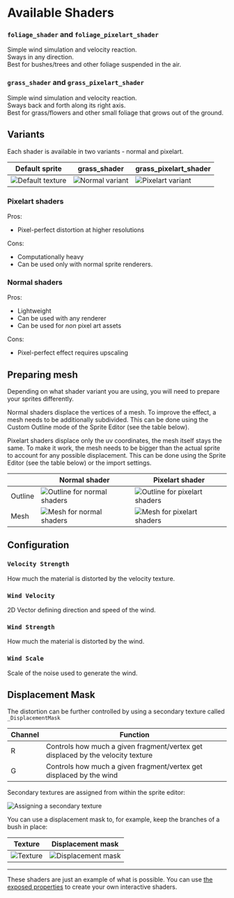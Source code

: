 # Available Shaders

### `foliage_shader` and `foliage_pixelart_shader`
Simple wind simulation and velocity reaction.<br>
Sways in any direction.<br>
Best for bushes/trees and other foliage suspended in the air. 

### `grass_shader` and `grass_pixelart_shader`
Simple wind simulation and velocity reaction.<br>
Sways back and forth along its right axis.<br>
Best for grass/flowers and other small foliage that grows out of the ground.

## Variants
Each shader is available in two variants - normal and pixelart.

| Default sprite | grass_shader | grass_pixelart_shader |
| --- | --- | --- |
|![Default texture](Images/shader_variant_default.png)|![Normal variant](Images/shader_variant_normal.png)|![Pixelart variant](Images/shader_variant_pixelart.png)

### Pixelart shaders
Pros:
- Pixel-perfect distortion at higher resolutions

Cons:
- Computationally heavy
- Can be used only with normal sprite renderers.

### Normal shaders
Pros:
- Lightweight
- Can be used with any renderer
- Can be used for *non* pixel art assets 

Cons:
- Pixel-perfect effect requires upscaling

## Preparing mesh
Depending on what shader variant you are using, you will need to prepare your sprites differently.

Normal shaders displace the vertices of a mesh. 
To improve the effect, a mesh needs to be additionally subdivided. 
This can be done using the Custom Outline mode of the Sprite Editor (see the table below).

Pixelart shaders displace only the uv coordinates, the mesh itself stays the same. 
To make it work, the mesh needs to be bigger than the actual sprite to account for any possible displacement.
This can be done using the Sprite Editor (see the table below) or the import settings.  
 
| | Normal shader | Pixelart shader |
| --- | --- | --- |
| Outline | ![Outline for normal shaders](Images/outline_normal.png) | ![Outline for pixelart shaders](Images/outline_pixelart.png) |
| Mesh | ![Mesh for normal shaders](Images/outline_mesh_normal.png) | ![Mesh for pixelart shaders](Images/outline_mesh_pixelart.png) |

## Configuration

### `Velocity Strength`
How much the material is distorted by the velocity texture.

### `Wind Velocity`
2D Vector defining direction and speed of the wind.

### `Wind Strength`
How much the material is distorted by the wind.

### `Wind Scale`
Scale of the noise used to generate the wind.

## Displacement Mask
The distortion can be further controlled by using a secondary texture called `_DisplacementMask`

| Channel | Function |
| --- | --- |
| R | Controls how much a given fragment/vertex get displaced by the velocity texture |
| G | Controls how much a given fragment/vertex get displaced by the wind |

Secondary textures are assigned from within the sprite editor:

![Assigning a secondary texture](Images/secondary_texture.png)

You can use a displacement mask to, for example, keep the branches of a bush in place:

| Texture | Displacement mask |
| --- | --- |
|![Texture](Images/displacement_texture.png)|![Displacement mask](Images/displacement_mask.png)|

---

These shaders are just an example of what is possible. You can use [the exposed properties](./emitters.md) to create your own interactive shaders.
